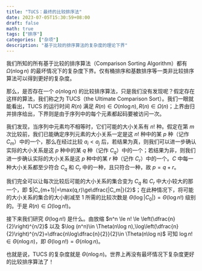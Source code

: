 ```yaml
---
title: "TUCS：最终的比较排序法"
date: 2023-07-05T15:30:59+08:00
draft: false
math: true
tags: ["排序"]
categories: ["杂项"]
description: "基于比较的排序算法的复杂度的理论下界"
---
```


我们所知的所有基于比较的排序算法（Comparison Sorting Algorithm）都有 $\Omega(n\log n)$ 的最坏情况下的复杂度下界。仅有桶排序和基数排序等一类非比较排序算法可以得到更好的复杂度。

那么，是否存在一个 $o(n\log n)$ 的比较排序算法，只是我们没有发现呢？假定存在这样的算法，我们称之为 TUCS（the Ultimate Comparison Sort）。我们一眼就能看出，TUCS 的运行时间 $R(n)$ 满足 $R(n)\in O(n\log n), R(n) \in \Omega(n)$；上界由归并排序给出，下界则是由于序列中的每个元素都起码要被访问一次。

我们发现，当序列中元素均不相等时，它们可能的大小关系有 $n!$ 种。假定在第 $m$ 次比较前，我们已能确定序列元素的大小关系一定是这 $n!$ 种中的某 $p$ 种（记作 $C_m$）中的一个，那么在经过比较 $a_i < a_j$ 后，若结果为真，则我们可以进一步确认实际的大小关系是这 $p$ 种中的某 $q$ 种（记作 $C_q$）中的一个；若结果为非，则我们进一步确认实际的大小关系是这 $p$ 种中的某 $r$ 种（记作 $C_r$）中的一个。$C$ 中每一种大小关系都至少符合 $C_q$ 和 $C_r$ 中的一种，且只符合一种，故 $p=q+r$。

我们完全可以让每次比较后可能的大小关系的集合变为 $C_q$ 和 $C_r$ 中大小较大的那一个，即 $|C_{m+1}|=\max(q,r)\ge\dfrac{|C_m|}{2}$；在此种情况下，将可能的大小关系的集合的大小削减至 $1$ 所需的比较次数是 $\Theta(\log |C_0|)=\Theta(\log n!)$ 级别的。于是 $R(n) \in \Omega(\log n!)$。

接下来我们研究 $\Theta(\log n!)$ 是什么。由放缩 $n^n \le n! \le \left(\dfrac{n}{2}\right)^{n/2}$ 以及 $\log (n^n)\in \Theta(n\log n),\log\left(\dfrac{n}{2}\right)^{n/2}=\dfrac{n\log\dfrac{n}{2}}{2}\in \Theta(n\log n)$ 可知 $\log n!\in \Theta(n\log n)$，即 $\Theta(\log n!)=\Theta(n\log n)$。

也就是说，TUCS 的复杂度就是 $\Theta(n\log n)$。世界上再没有最坏情况下复杂度更好的比较排序算法了！